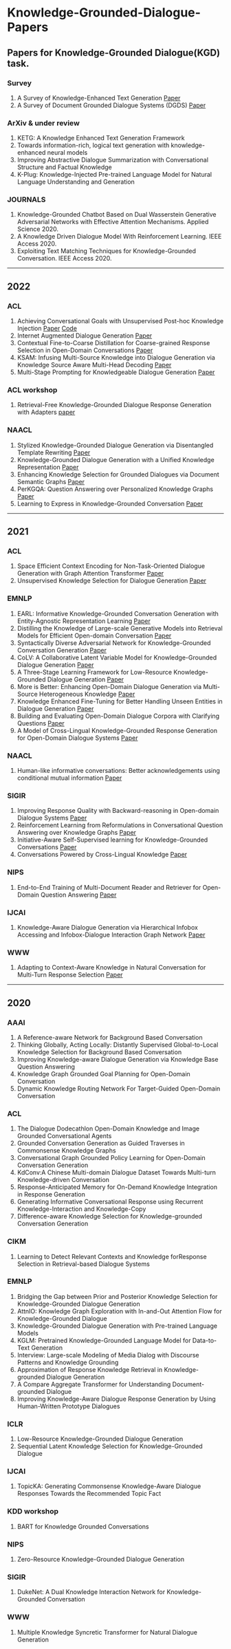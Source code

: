 # Knowledge-Grounded-Dialogue-Papers
Papers for Knowledge-Grounded Dialogue(KGD) task.
--------------------------------------------------------------------------------------------------------------
### Survey
1. A Survey of Knowledge-Enhanced Text Generation [Paper](https://arxiv.org/abs/2010.04389)
2. A Survey of Document Grounded Dialogue Systems (DGDS) [Paper](https://arxiv.org/abs/2004.13818)

### ArXiv & under review
1. KETG: A Knowledge Enhanced Text Generation Framework
2. Towards information-rich, logical text generation with knowledge-enhanced neural models
3. Improving Abstractive Dialogue Summarization with Conversational Structure and Factual Knowledge
4. K-Plug: Knowledge-Injected Pre-trained Language Model for Natural Language Understanding and Generation

### JOURNALS 
1. Knowledge-Grounded Chatbot Based on Dual Wasserstein Generative Adversarial Networks with Effective Attention Mechanisms. Applied Science 2020.
2. A Knowledge Driven Dialogue Model With Reinforcement Learning. IEEE Access 2020.
3. Exploiting Text Matching Techniques for Knowledge-Grounded Conversation. IEEE Access 2020.
--------------------------------------------------------------------------------------------------------------
## 2022

### ACL

1. Achieving Conversational Goals with Unsupervised Post-hoc Knowledge Injection [Paper](https://aclanthology.org/2022.acl-long.224/) [Code](https://github.com/majumderb/poki)
2. Internet Augmented Dialogue Generation [Paper](https://arxiv.org/abs/2107.07566)
3. Contextual Fine-to-Coarse Distillation for Coarse-grained Response Selection in Open-Domain Conversations  [Paper](https://arxiv.org/abs/2109.13087)
4. KSAM: Infusing Multi-Source Knowledge into Dialogue Generation via Knowledge Source Aware Multi-Head Decoding  [Paper](https://aclanthology.org/2022.findings-acl.30.pdf)
5. Multi-Stage Prompting for Knowledgeable Dialogue Generation [Paper](https://arxiv.org/abs/2203.08745)

### ACL workshop
1. Retrieval-Free Knowledge-Grounded Dialogue Response Generation with Adapters [paper](https://arxiv.org/abs/2105.06232)

### NAACL
1. Stylized Knowledge-Grounded Dialogue Generation via Disentangled Template Rewriting [Paper](https://arxiv.org/abs/2204.05610)
2. Knowledge-Grounded Dialogue Generation with a Unified Knowledge Representation [Paper](https://arxiv.org/abs/2112.07924)
3. Enhancing Knowledge Selection for Grounded Dialogues via Document Semantic Graphs [Paper](https://arxiv.org/abs/2112.07924)
4. PerKGQA: Question Answering over Personalized Knowledge Graphs  [Paper](https://arxiv.org/pdf/2205.13928.pdf) 
5. Learning to Express in Knowledge-Grounded Conversation [Paper](https://arxiv.org/abs/2204.05805)
------------------------------------------------------------------------------------------------------------------
## 2021

### ACL

1. Space Efficient Context Encoding for Non-Task-Oriented Dialogue Generation with Graph Attention Transformer [Paper](https://aclanthology.org/2021.acl-long.546/) 
2. Unsupervised Knowledge Selection for Dialogue Generation [Paper](https://aclanthology.org/2021.findings-acl.105.pdf)

### EMNLP

1. EARL: Informative Knowledge-Grounded Conversation Generation with Entity-Agnostic Representation Learning  [Paper](https://aclanthology.org/2021.emnlp-main.184/) 
2. Distilling the Knowledge of Large-scale Generative Models into Retrieval Models for Efficient Open-domain Conversation  [Paper](https://arxiv.org/abs/2108.12582) 
3. Syntactically Diverse Adversarial Network for Knowledge-Grounded Conversation Generation  [Paper](https://aclanthology.org/2021.findings-emnlp.394/) 
4. CoLV: A Collaborative Latent Variable Model for Knowledge-Grounded Dialogue Generation [Paper](https://aclanthology.org/2021.emnlp-main.172.pdf)
5. A Three-Stage Learning Framework for Low-Resource Knowledge-Grounded Dialogue Generation [Paper](https://arxiv.org/abs/2109.04096)
6. More is Better: Enhancing Open-Domain Dialogue Generation via Multi-Source Heterogeneous Knowledge  [Paper](https://aclanthology.org/2021.emnlp-main.175/) 
7. Knowledge Enhanced Fine-Tuning for Better Handling Unseen Entities in Dialogue Generation [Paper](https://arxiv.org/abs/2109.05487)
8. Building and Evaluating Open-Domain Dialogue Corpora with Clarifying Questions [Paper](https://arxiv.org/abs/2109.05794)
9. A Model of Cross-Lingual Knowledge-Grounded Response Generation for Open-Domain Dialogue Systems [Paper](https://aclanthology.org/2021.findings-emnlp.33/)

### NAACL

1. Human-like informative conversations: Better acknowledgements using conditional mutual information [Paper](https://ashwinparanjape.github.io/assets/pdf/Humanlike_PCMI.pdf)

### SIGIR 
1. Improving Response Quality with Backward-reasoning in Open-domain Dialogue Systems  [Paper](https://arxiv.org/pdf/2105.00079.pdf) 
2. Reinforcement Learning from Reformulations in Conversational Question Answering over Knowledge Graphs  [Paper](https://arxiv.org/pdf/2105.04850.pdf)
3. Initiative-Aware Self-Supervised learning for Knowledge-Grounded Conversations  [Paper](https://dl.acm.org/doi/pdf/10.1145/3404835.3462824)
4. Conversations Powered by Cross-Lingual Knowledge [Paper](https://dl.acm.org/doi/10.1145/3404835.3462883)

### NIPS

1. End-to-End Training of Multi-Document Reader and Retriever for Open-Domain Question Answering [Paper](https://arxiv.org/abs/2106.05346)


### IJCAI
1. Knowledge-Aware Dialogue Generation via Hierarchical Infobox Accessing and Infobox-Dialogue Interaction Graph Network [Paper](https://www.ijcai.org/proceedings/2021/0546.pdf)

### WWW
1. Adapting to Context-Aware Knowledge in Natural Conversation for Multi-Turn Response Selection [Paper](https://dl.acm.org/doi/10.1145/3442381.3449902)

----------------------------------------------------------------------------
## 2020


### AAAI 
1. A Reference-aware Network for Background Based Conversation
2. Thinking Globally, Acting Locally: Distantly Supervised Global-to-Local Knowledge Selection for Background Based Conversation
3. Improving Knowledge-aware Dialogue Generation via Knowledge Base Question Answering
4. Knowledge Graph Grounded Goal Planning for Open-Domain Conversation
5. Dynamic Knowledge Routing Network For Target-Guided Open-Domain Conversation


### ACL
1. The Dialogue Dodecathlon Open-Domain Knowledge and Image Grounded Conversational Agents
2. Grounded Conversation Generation as Guided Traverses in Commonsense Knowledge Graphs
3. Conversational Graph Grounded Policy Learning for Open-Domain Conversation Generation
4. KdConv:A Chinese Multi-domain Dialogue Dataset Towards Multi-turn Knowledge-driven Conversation
5. Response-Anticipated Memory for On-Demand Knowledge Integration in Response Generation
6. Generating Informative Conversational Response using Recurrent Knowledge-Interaction and Knowledge-Copy
7. Difference-aware Knowledge Selection for Knowledge-grounded Conversation Generation


### CIKM
1. Learning to Detect Relevant Contexts and Knowledge forResponse Selection in Retrieval-based Dialogue Systems


### EMNLP
1. Bridging the Gap between Prior and Posterior Knowledge Selection for Knowledge-Grounded Dialogue Generation
2. AttnIO: Knowledge Graph Exploration with In-and-Out Attention Flow for Knowledge-Grounded Dialogue
3. Knowledge-Grounded Dialogue Generation with Pre-trained Language Models
4. KGLM: Pretrained Knowledge-Grounded Language Model for Data-to-Text Generation
5. Interview: Large-scale Modeling of Media Dialog with Discourse Patterns and Knowledge Grounding
7. Approximation of Response Knowledge Retrieval in Knowledge-grounded Dialogue Generation
8. A Compare Aggregate Transformer for Understanding Document-grounded Dialogue
9. Improving Knowledge-Aware Dialogue Response Generation by Using Human-Written Prototype Dialogues


### ICLR 
1. Low-Resource Knowledge-Grounded Dialogue Generation
2. Sequential Latent Knowledge Selection for Knowledge-Grounded Dialogue


### IJCAI
1. TopicKA: Generating Commonsense Knowledge-Aware Dialogue Responses Towards the Recommended Topic Fact

### KDD workshop
1. BART for Knowledge Grounded Conversations

### NIPS 
1. Zero-Resource Knowledge-Grounded Dialogue Generation

### SIGIR 

1. DukeNet: A Dual Knowledge Interaction Network for Knowledge-Grounded Conversation

### WWW 
1. Multiple Knowledge Syncretic Transformer for Natural Dialogue Generation



<br>
